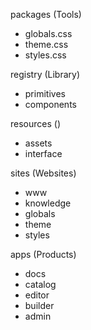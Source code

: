 
packages  (Tools)
- globals.css
- theme.css
- styles.css

registry (Library)
- primitives
- components

resources ()
- assets
- interface

sites (Websites)
- www
- knowledge
- globals
- theme
- styles

apps (Products)
- docs
- catalog
- editor
- builder
- admin

